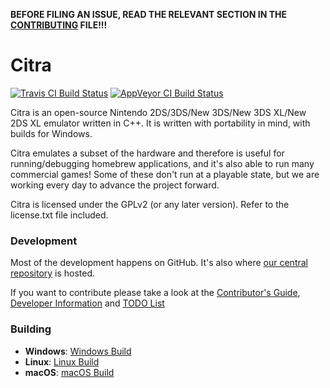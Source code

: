**BEFORE FILING AN ISSUE, READ THE RELEVANT SECTION IN THE [CONTRIBUTING](https://github.com/citra-valentin/citra/blob/master/CONTRIBUTING.md#reporting-issues) FILE!!!**

Citra
==============
[![Travis CI Build Status](https://travis-ci.org/citra-valentin/citra.svg?branch=master)](https://travis-ci.org/citra-valentin/citra)
[![AppVeyor CI Build Status](https://ci.appveyor.com/api/projects/status/k213m9mio0bhwo6a?svg=true)](https://ci.appveyor.com/project/valentinvanelslande/citra)

Citra is an open-source Nintendo 2DS/3DS/New 3DS/New 3DS XL/New 2DS XL emulator written in C++. It is written with portability in mind, with builds for Windows.

Citra emulates a subset of the hardware and therefore is useful for running/debugging homebrew applications, and it's also able to run many commercial games! Some of these don't run at a playable state, but we are working every day to advance the project forward.

Citra is licensed under the GPLv2 (or any later version). Refer to the license.txt file included.

### Development

Most of the development happens on GitHub. It's also where [our central repository](https://github.com/citra-valentin/citra) is hosted.

If you want to contribute please take a look at the [Contributor's Guide](CONTRIBUTING.md), [Developer Information](https://github.com/citra-valentin/citra/wiki/Developer-Information) and [TODO List](https://github.com/citra-valentin/citra/wiki/TODO-List)

### Building

* __Windows__: [Windows Build](https://github.com/citra-valentin/citra/wiki/Building-For-Windows)
* __Linux__: [Linux Build](https://github.com/citra-valentin/citra/wiki/Building-For-Linux)
* __macOS__: [macOS Build](https://github.com/citra-valentin/citra/wiki/Building-for-macOS)
